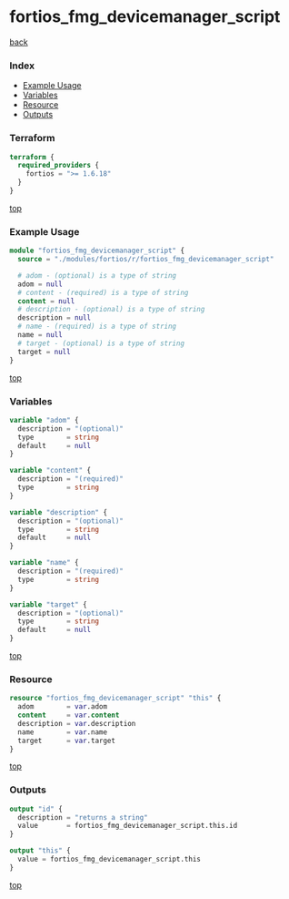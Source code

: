 # fortios_fmg_devicemanager_script

[back](../fortios.md)

### Index

- [Example Usage](#example-usage)
- [Variables](#variables)
- [Resource](#resource)
- [Outputs](#outputs)

### Terraform

```terraform
terraform {
  required_providers {
    fortios = ">= 1.6.18"
  }
}
```

[top](#index)

### Example Usage

```terraform
module "fortios_fmg_devicemanager_script" {
  source = "./modules/fortios/r/fortios_fmg_devicemanager_script"

  # adom - (optional) is a type of string
  adom = null
  # content - (required) is a type of string
  content = null
  # description - (optional) is a type of string
  description = null
  # name - (required) is a type of string
  name = null
  # target - (optional) is a type of string
  target = null
}
```

[top](#index)

### Variables

```terraform
variable "adom" {
  description = "(optional)"
  type        = string
  default     = null
}

variable "content" {
  description = "(required)"
  type        = string
}

variable "description" {
  description = "(optional)"
  type        = string
  default     = null
}

variable "name" {
  description = "(required)"
  type        = string
}

variable "target" {
  description = "(optional)"
  type        = string
  default     = null
}
```

[top](#index)

### Resource

```terraform
resource "fortios_fmg_devicemanager_script" "this" {
  adom        = var.adom
  content     = var.content
  description = var.description
  name        = var.name
  target      = var.target
}
```

[top](#index)

### Outputs

```terraform
output "id" {
  description = "returns a string"
  value       = fortios_fmg_devicemanager_script.this.id
}

output "this" {
  value = fortios_fmg_devicemanager_script.this
}
```

[top](#index)